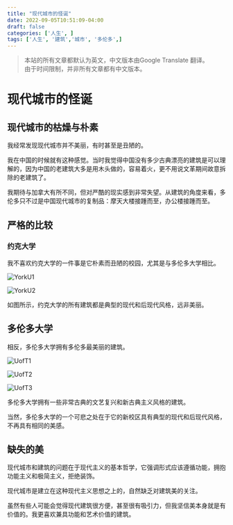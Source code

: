 ```yaml
---
title: "现代城市的怪诞"
date: 2022-09-05T10:51:09-04:00
draft: false
categories: ['人生', ]
tags: ['人生', '建筑','城市', '多伦多',]
---
```

> 本站的所有文章都默认为英文，中文版本由Google Translate 翻译。  
> 由于时间限制，并非所有文章都有中文版本。

# 现代城市的怪诞

## 现代城市的枯燥与朴素
我经常发现现代城市并不美丽，有时甚至是丑陋的。

我在中国的时候就有这种感觉。当时我觉得中国没有多少古典漂亮的建筑是可以理解的，因为中国的老建筑大多是用木头做的，容易着火，更不用说文革期间故意拆除的老建筑了。

我期待与加拿大有所不同，但对严酷的现实感到非常失望。从建筑的角度来看，多伦多只不过是中国现代城市的复制品：摩天大楼接踵而至，办公楼接踵而至。

## 严格的比较

### 约克大学
我不喜欢约克大学的一件事是它朴素而丑陋的校园，尤其是与多伦多大学相比。

![YorkU1](/life/The_grotesqueness_of_modern_cities/york1.jpeg "York University")

![YorkU2](/life/The_grotesqueness_of_modern_cities/york2.png "York University")

如图所示，约克大学的所有建筑都是典型的现代和后现代风格，远非美丽。

## 多伦多大学
相反，多伦多大学拥有多伦多最美丽的建筑。

![UofT1](/life/The_grotesqueness_of_modern_cities/uoft1.jpeg "University of Toronto")

![UofT2](/life/The_grotesqueness_of_modern_cities/uoft2.jpeg "University of Toronto")

![UofT3](/life/The_grotesqueness_of_modern_cities/uoft3.webp "University of Toronto")

多伦多大学拥有一些非常古典的文艺复兴和新古典主义风格的建筑。

当然，多伦多大学的一个可悲之处在于它的新校区具有典型的现代和后现代风格，不再具有相同的美感。

## 缺失的美

现代城市和建筑的问题在于现代主义的基本哲学，它强调形式应该遵循功能，拥抱功能主义和极简主义，拒绝装饰。

现代城市是建立在这种现代主义思想之上的，自然缺乏对建筑美的关注。

虽然有些人可能会觉得现代建筑很方便，甚至很有吸引力，但我坚信美本身就是有价值的。我更喜欢兼具功能和艺术价值的建筑。

